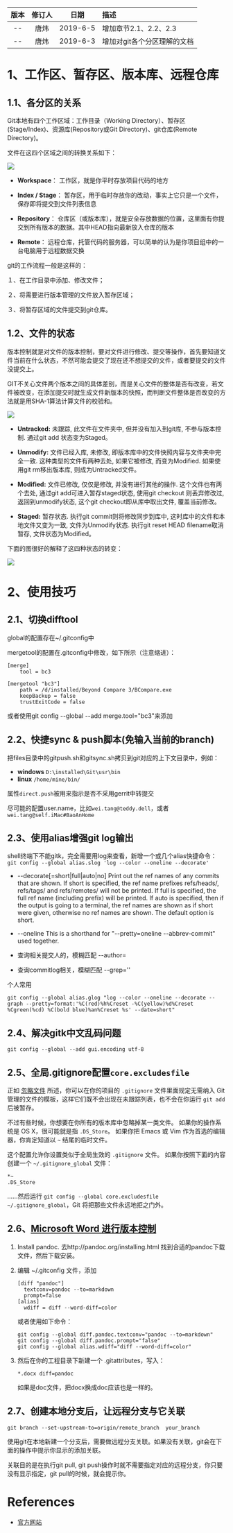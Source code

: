 | 版本 | 修订人 |   日期   | 描述                        |
| :--: | :----: | :------: | :-------------------------- |
|  --  |  唐炜  | 2019-6-5 | 增加章节2.1、2.2、2.3       |
|  --  |  唐炜  | 2019-6-3 | 增加对git各个分区理解的文档 |



# 1、工作区、暂存区、版本库、远程仓库

## 1.1、各分区的关系

Git本地有四个工作区域：工作目录（Working Directory）、暂存区(Stage/Index)、资源库(Repository或Git Directory)、git仓库(Remote Directory)。

文件在这四个区域之间的转换关系如下：

![](files\git_areas.png)

- **Workspace**： 工作区，就是你平时存放项目代码的地方

- **Index / Stage**： 暂存区，用于临时存放你的改动，事实上它只是一个文件，保存即将提交到文件列表信息

- **Repository**： 仓库区（或版本库），就是安全存放数据的位置，这里面有你提交到所有版本的数据。其中HEAD指向最新放入仓库的版本

- **Remote**： 远程仓库，托管代码的服务器，可以简单的认为是你项目组中的一台电脑用于远程数据交换



git的工作流程一般是这样的：

１、在工作目录中添加、修改文件；

２、将需要进行版本管理的文件放入暂存区域；

３、将暂存区域的文件提交到git仓库。



## 1.2、文件的状态

版本控制就是对文件的版本控制，要对文件进行修改、提交等操作，首先要知道文件当前在什么状态，不然可能会提交了现在还不想提交的文件，或者要提交的文件没提交上。

GIT不关心文件两个版本之间的具体差别，而是关心文件的整体是否有改变，若文件被改变，在添加提交时就生成文件新版本的快照，而判断文件整体是否改变的方法就是用SHA-1算法计算文件的校验和。

![](files\git_file_states.png)

- **Untracked:**   未跟踪, 此文件在文件夹中, 但并没有加入到git库, 不参与版本控制. 通过git add 状态变为Staged。

- **Unmodify:**   文件已经入库, 未修改, 即版本库中的文件快照内容与文件夹中完全一致. 这种类型的文件有两种去处, 如果它被修改, 而变为Modified.
  如果使用git rm移出版本库, 则成为Untracked文件。

- **Modified:** 文件已修改, 仅仅是修改, 并没有进行其他的操作. 这个文件也有两个去处, 通过git add可进入暂存staged状态, 使用git checkout 则丢弃修改过, 返回到unmodify状态, 这个git checkout即从库中取出文件, 覆盖当前修改。

- **Staged:** 暂存状态. 执行git commit则将修改同步到库中, 这时库中的文件和本地文件又变为一致, 文件为Unmodify状态. 执行git reset HEAD filename取消暂存, 文件状态为Modified。

 下面的图很好的解释了这四种状态的转变：

![](files\git_file_state_transfer.png)



# 2、使用技巧

## 2.1、切换difftool

global的配置存在~/.gitconfig中 

mergetool的配置在.gitconfig中修改，如下所示（注意缩进）： 

```properties
[merge]
    tool = bc3

[mergetool "bc3"]
    path = /d/installed/Beyond Compare 3/BCompare.exe
    keepBackup = false
    trustExitCode = false
```

或者使用git config --global --add merge.tool="bc3"来添加



## 2.2、快捷sync & push脚本(免输入当前的branch)

把files目录中的gitpush.sh和gitsync.sh拷贝到git对应的上下文目录中，例如：

- **windows**
      `D:\installed\Git\usr\bin`
- **linux**
      `/home/mine/bin/`

属性`direct.push`被用来指示是否不采用gerrit中转提交

尽可能的配置user.name，比如`wei.tang@teddy.dell`，或者`wei.tang@self.iMac#BaoAnHome`



## 2.3、使用alias增强git log输出

shell终端下不能gitk，完全需要用log来查看，新增一个或几个alias快捷命令：
`git config --global alias.slog 'log --color --oneline --decorate'`

- --decorate[=short|full|auto|no]
  Print out the ref names of any commits that are shown. If short is specified, the ref name prefixes refs/heads/, refs/tags/ and refs/remotes/ will not be printed. If full is specified, the full ref name (including prefix) will be printed. If auto is specified, then if the output is going to a terminal, the ref names are shown as if short were given, otherwise no ref names are shown. The default option is short.

- --oneline
  This is a shorthand for "--pretty=oneline --abbrev-commit" used together.

- 查询相关提交人的，模糊匹配
  --author=

- 查询commitlog相关，模糊匹配
  --grep=''

个人常用

`git config --global alias.glog "log --color --oneline --decorate --graph --pretty=format:'%C(red)%h%Creset -%C(yellow)%d%Creset %Cgreen(%cd) %C(bold blue)%an%Creset %s' --date=short"`





## 2.4、解决gitk中文乱码问题

```shell
git config --global --add gui.encoding utf-8
```



## 2.5、全局.gitignore配置`core.excludesfile`

正如 [忽略文件](https://git-scm.com/book/zh/v2/ch00/r_ignoring) 所述，你可以在你的项目的 `.gitignore` 文件里面规定无需纳入 Git 管理的文件的模板，这样它们既不会出现在未跟踪列表，也不会在你运行 `git add` 后被暂存。

不过有些时候，你想要在你所有的版本库中忽略掉某一类文件。 如果你的操作系统是 OS X，很可能就是指 `.DS_Store`。 如果你把 Emacs 或 Vim 作为首选的编辑器，你肯定知道以 `~` 结尾的临时文件。

这个配置允许你设置类似于全局生效的 `.gitignore` 文件。 如果你按照下面的内容创建一个 `~/.gitignore_global` 文件：

```
*~
.DS_Store
```

……然后运行 `git config --global core.excludesfile ~/.gitignore_global`，Git 将把那些文件永远地拒之门外。



## 2.6、[Microsoft Word 进行版本控制](https://www.cnblogs.com/yezuhui/p/6853271.html)

1. Install pandoc.   去http://pandoc.org/installing.html 找到合适的pandoc下载文件，然后下载安装。

2. 编辑 ~/.gitconfig 文件，添加

   ```properties
   [diff "pandoc"]
     textconv=pandoc --to=markdown
     prompt=false
   [alias]
     wdiff = diff --word-diff=color
   ```

   或者使用如下命令：

   ```shell
   git config --global diff.pandoc.textconv="pandoc --to=markdown"
   git config --global diff.pandoc.prompt="false"
   git config --global alias.wdiff="diff --word-diff=color"
   ```

3. 然后在你的工程目录下新建一个 .gitattributes，写入：

   ```properties
   *.docx diff=pandoc
   ```

   如果是doc文件，把docx换成doc应该也是一样的。

## 2.7、创建本地分支后，让远程分支与它关联

```shell
git branch --set-upstream-to=origin/remote_branch  your_branch
```

使用git在本地新建一个分支后，需要做远程分支关联。如果没有关联，git会在下面的操作中提示你显示的添加关联。

关联目的是在执行git pull, git push操作时就不需要指定对应的远程分支，你只要没有显示指定，git pull的时候，就会提示你。







# References

- [官方网站](https://git-scm.com/)